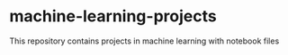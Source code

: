 # machine-learning-projects
This repository contains projects in machine learning with notebook files 
